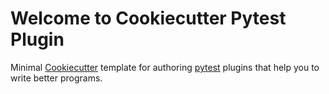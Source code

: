 # Welcome to Cookiecutter Pytest Plugin

Minimal [Cookiecutter] template for authoring [pytest] plugins that help
you to write better programs.

  [Cookiecutter]: https://github.com/audreyr/cookiecutter
  [pytest]: https://github.com/pytest-dev/pytest
